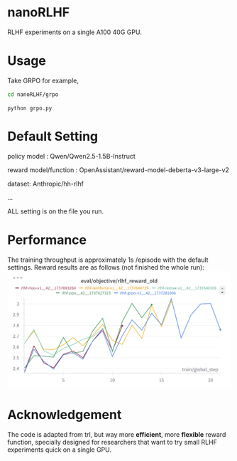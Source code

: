 # nanoRLHF
RLHF experiments on a single A100 40G GPU. 
# Usage
Take GRPO for example, 
```bash
cd nanoRLHF/grpo
```
```
python grpo.py
```
# Default Setting
policy model : Qwen/Qwen2.5-1.5B-Instruct

reward model/function : OpenAssistant/reward-model-deberta-v3-large-v2

dataset: Anthropic/hh-rlhf

...

ALL setting is on the file you run.
# Performance
The training throughput is approximately 1s /episode with the default settings. Reward results are as follows (not finished the whole run):
![performance](docs/perf.png)
# Acknowledgement
The code is adapted from trl, but way more **efficient**, more **flexible** reward function, specially designed for researchers that want to try small RLHF experiments quick on a single GPU.
